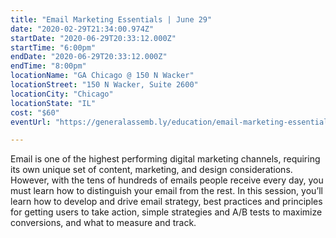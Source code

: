 ```yaml
---
title: "Email Marketing Essentials | June 29"
date: "2020-02-29T21:34:00.974Z"
startDate: "2020-06-29T20:33:12.000Z"
startTime: "6:00pm"
endDate: "2020-06-29T20:33:12.000Z"
endTime: "8:00pm"
locationName: "GA Chicago @ 150 N Wacker"
locationStreet: "150 N Wacker, Suite 2600"
locationCity: "Chicago"
locationState: "IL"
cost: "$60"
eventUrl: "https://generalassemb.ly/education/email-marketing-essentials/chicago/103051"

---
```


Email is one of the highest performing digital marketing channels, requiring its own unique set of content, marketing, and design considerations. However, with the tens of hundreds of emails people receive every day, you must learn how to distinguish your email from the rest. In this session, you’ll learn how to develop and drive email strategy, best practices and principles for getting users to take action, simple strategies and A/B tests to maximize conversions, and what to measure and track.

